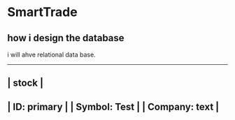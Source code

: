 # SmartTrade

## how i design the database
i will ahve relational data base.

_____________________________
|          stock            |
-----------------------------
|     ID: primary           |
|     Symbol: Test          |
|     Company: text         |
-----------------------------